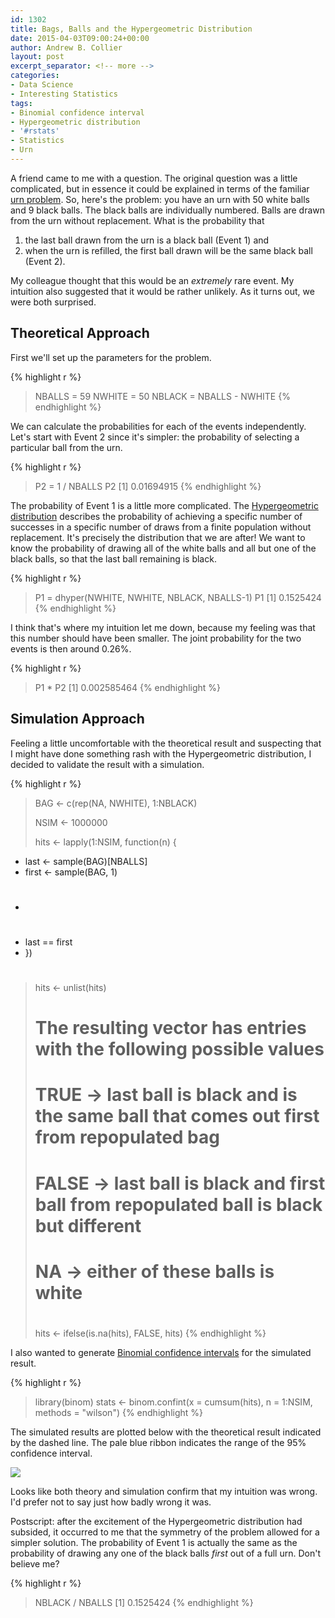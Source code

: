```yaml
---
id: 1302
title: Bags, Balls and the Hypergeometric Distribution
date: 2015-04-03T09:00:24+00:00
author: Andrew B. Collier
layout: post
excerpt_separator: <!-- more -->
categories:
- Data Science
- Interesting Statistics
tags:
- Binomial confidence interval
- Hypergeometric distribution
- '#rstats'
- Statistics
- Urn
---
```


<!-- more -->

A friend came to me with a question. The original question was a little complicated, but in essence it could be explained in terms of the familiar [urn problem](http://en.wikipedia.org/wiki/Urn_problem). So, here's the problem: you have an urn with 50 white balls and 9 black balls. The black balls are individually numbered. Balls are drawn from the urn without replacement. What is the probability that

1. the last ball drawn from the urn is a black ball (Event 1) and 
2. when the urn is refilled, the first ball drawn will be the same black ball (Event 2).

My colleague thought that this would be an _extremely_ rare event. My intuition also suggested that it would be rather unlikely. As it turns out, we were both surprised.

## Theoretical Approach

First we'll set up the parameters for the problem.

{% highlight r %}
> NBALLS = 59
> NWHITE = 50
> NBLACK = NBALLS - NWHITE
{% endhighlight %}

We can calculate the probabilities for each of the events independently. Let's start with Event 2 since it's simpler: the probability of selecting a particular ball from the urn.

{% highlight r %}
> P2 = 1 / NBALLS
> P2
[1] 0.01694915
{% endhighlight %}

The probability of Event 1 is a little more complicated. The [Hypergeometric distribution](http://en.wikipedia.org/wiki/Hypergeometric_distribution) describes the probability of achieving a specific number of successes in a specific number of draws from a finite population without replacement. It's precisely the distribution that we are after! We want to know the probability of drawing all of the white balls and all but one of the black balls, so that the last ball remaining is black.

{% highlight r %}
> P1 = dhyper(NWHITE, NWHITE, NBLACK, NBALLS-1)
> P1
[1] 0.1525424
{% endhighlight %}

I think that's where my intuition let me down, because my feeling was that this number should have been smaller. The joint probability for the two events is then around 0.26%.

{% highlight r %}
> P1 * P2
[1] 0.002585464
{% endhighlight %}

## Simulation Approach

Feeling a little uncomfortable with the theoretical result and suspecting that I might have done something rash with the Hypergeometric distribution, I decided to validate the result with a simulation.

{% highlight r %}
> BAG <- c(rep(NA, NWHITE), 1:NBLACK)
> 
> NSIM <- 1000000
> 
> hits <- lapply(1:NSIM, function(n) {
+   last <- sample(BAG)[NBALLS]
+   first <- sample(BAG, 1)
+   #
+   last == first
+ })
> #
> hits <- unlist(hits)
> #
> # The resulting vector has entries with the following possible values
> #
> # TRUE -> last ball is black and is the same ball that comes out first from repopulated bag
> # FALSE -> last ball is black and first ball from repopulated ball is black but different
> # NA -> either of these balls is white
> #
> hits <- ifelse(is.na(hits), FALSE, hits)
{% endhighlight %}

I also wanted to generate [Binomial confidence intervals](http://en.wikipedia.org/wiki/Binomial_proportion_confidence_interval) for the simulated result.

{% highlight r %}
> library(binom)
> stats <- binom.confint(x = cumsum(hits), n = 1:NSIM, methods = "wilson")
{% endhighlight %}

The simulated results are plotted below with the theoretical result indicated by the dashed line. The pale blue ribbon indicates the range of the 95% confidence interval.

<img src="{{ site.baseurl }}/static/img/2015/03/black-white-balls.png">

Looks like both theory and simulation confirm that my intuition was wrong. I'd prefer not to say just how badly wrong it was.

Postscript: after the excitement of the Hypergeometric distribution had subsided, it occurred to me that the symmetry of the problem allowed for a simpler solution. The probability of Event 1 is actually the same as the probability of drawing any one of the black balls _first_ out of a full urn. Don't believe me?

{% highlight r %}
> NBLACK / NBALLS
[1] 0.1525424
{% endhighlight %}
